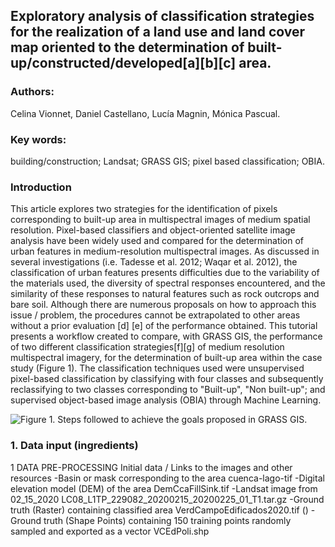 
## Exploratory analysis of classification strategies for the realization of a land use and land cover map oriented to the determination of  built-up/constructed/developed[a][b][c] area.

### Authors: 
Celina Vionnet, Daniel Castellano,  Lucía Magnin, Mónica Pascual.
### Key words: 
building/construction; Landsat; GRASS GIS; pixel based classification; OBIA.

### Introduction 
This article explores two strategies for the identification of pixels corresponding to built-up area in multispectral images of medium spatial resolution. Pixel-based classifiers and object-oriented satellite image analysis have been widely used and compared for the determination of urban features in medium-resolution multispectral images. As discussed in several investigations (i.e. Tadesse et al. 2012; Waqar et al. 2012), the classification of urban features presents difficulties due to the variability of the materials used, the diversity of spectral responses encountered, and the similarity of these responses to natural features such as rock outcrops and bare soil. Although there are numerous proposals on how to approach this issue / problem, the procedures cannot be extrapolated to other areas without a prior evaluation [d] [e] of the performance obtained. This tutorial presents a workflow created to compare, with GRASS GIS, the performance of two different classification strategies[f][g] of medium resolution multispectral imagery, for the determination of built-up area within the case study (Figure 1). The classification techniques used were unsupervised pixel-based classification by classifying with four classes and subsequently reclassifying to two classes corresponding to "Built-up", "Non built-up"; and supervised object-based image analysis (OBIA) through Machine Learning.

![Figure 1. Steps followed to achieve the goals proposed in GRASS GIS.](https://github.com/dcstlln/Alfa/blob/RGrass/WorkFlow.jpg)

### 1. Data input (ingredients)
1 DATA PRE-PROCESSING
Initial data / Links to the images and other resources
    -Basin or mask corresponding to the area cuenca-lago-tif
    -Digital elevation model (DEM) of the area DemCcaFillSink.tif
    -Landsat image from 02_15_2020 LC08_L1TP_229082_20200215_20200225_01_T1.tar.gz 
    -Ground truth (Raster) containing classified area VerdCampoEdificados2020.tif ()
-Ground truth (Shape Points) containing 150 training points randomly sampled and exported as a vector VCEdPoli.shp
